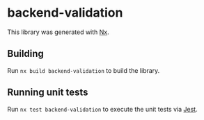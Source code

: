 # backend-validation

This library was generated with [Nx](https://nx.dev).

## Building

Run `nx build backend-validation` to build the library.

## Running unit tests

Run `nx test backend-validation` to execute the unit tests via [Jest](https://jestjs.io).
